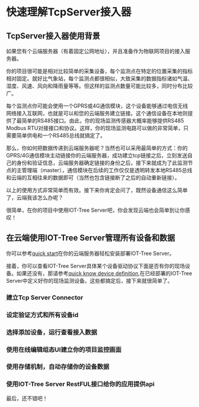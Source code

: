 快速理解TcpServer接入器
==

## TcpServer接入器使用背景

如果您有个云端服务器（有着固定公网地址），并且准备作为物联网项目的接入服务器。

你的项目很可能是相对比较简单的采集设备，每个监测点在特定的位置采集的指标相对固定。就好比气象站，每个监测点都很相似，大致采集的数据指标诸如气温、湿度、风速、风向和降雨量等等。但这样的监测点数量可能比较多，同时分布比较广。

每个监测点你可能会使用一个GPRS或4G通信模块，这个设备能够通过电信无线网络接入互联网，也就是可以和您的云端服务建立链接。这个通信设备在本地则提供了最简单的RS485接口。由此，你的现场监测传感器大概率能够提供RS485 Modbus RTU对接接口和协议。这样，你的现场监测电路可以做的非常简单，只需要简单供电和一个RS485总线就搞定了。

那么，你如何把数据传递到云端服务器呢？当然也可以采用最简单的方式：你的GPRS/4G通信模块主动链接你的云端服务器，成功建立tcp链接之后，立刻发送自己的身份和验证信息，云端服务器确定链接的身份之后，接下来就成为了此监测节点的主管理端（master），通信模块在后续的工作仅仅是透明转发本地RS485总线和云端的互相往来的数据即可（当然也包含链接断了之后的自动重新链接）。

以上的使用方式非常简单而有效。接下来你肯定会问了，既然设备通信这么简单了，云端我该怎么办呢？

很简单，在你的项目中使用IOT-Tree Server吧，你会发现云端也会简单到让你感叹！
## 在云端使用IOT-Tree Server管理所有设备和数据

你可以参考[quick start][quick_start]在你的云端服务器轻松安装部署IOT-Tree Server。

接着，你可以查看IOT-Tree Server具体某个设备驱动协议下面是否有你的现场设备。如果还没有，那请参考[quick know device definition][qn_devdef],在已经部署的IOT-Tree Server中定义好你的现场监测设备。这些都搞定后，接下来就很简单了。

### 建立Tcp Server Connector

### 设定验证方式和所有设备id

### 选择添加设备，运行查看接入数据

### 使用在线编辑组态UI建立你的项目监控画面

### 使用存储机制，自动存储你的设备数据

### 使用IOT-Tree Server RestFUL接口给你的应用提供api

最后，还不错吧！



[qn_devdef]:./quick_know_device_definition.md

[quick_start]:../quick_start.md